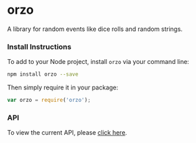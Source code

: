 # orzo
A library for random events like dice rolls and random strings.

### Install Instructions
To add to your Node project, install `orzo` via your command line:
```bash
npm install orzo --save
```

Then simply require it in your package:
```js
var orzo = require('orzo');
```

### API
To view the current API, please [click here](https://github.com/RyenNelsen/orzo/blob/master/docs/api.md).
